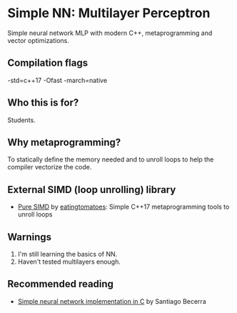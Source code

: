 # Simple NN: Multilayer Perceptron
Simple neural network MLP with modern C++, metaprogramming and vector optimizations.

## Compilation flags
-std=c++17 -Ofast -march=native

## Who this is for?
Students.

## Why metaprogramming?
To statically define the memory needed and to unroll loops to help the compiler vectorize the code.

## External SIMD (loop unrolling) library
- [Pure SIMD](https://github.com/eatingtomatoes/pure_simd) by [eatingtomatoes](https://github.com/eatingtomatoes): Simple C++17 metaprogramming tools to unroll loops

## Warnings
1. I'm still learning the basics of NN.
2. Haven't tested multilayers enough.

## Recommended reading
- [Simple neural network implementation in C](https://medium.com/towards-data-science/simple-neural-network-implementation-in-c-663f51447547) by Santiago Becerra

